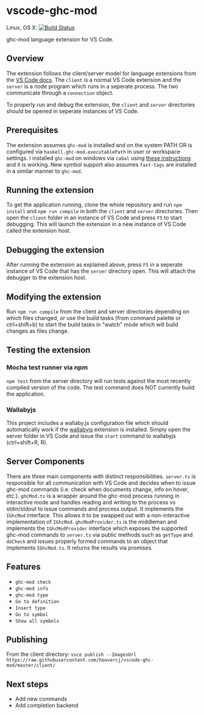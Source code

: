 # vscode-ghc-mod
Linux, OS X: [![Build Status](https://travis-ci.org/hoovercj/vscode-ghc-mod.svg?branch=master)](https://travis-ci.org/hoovercj/vscode-ghc-mod)

ghc-mod language extension for VS Code.

## Overview
The extension follows the client/server model for language extensions from the [VS Code docs][example-server-docs]. The `client` is a normal VS Code extension and the `server` is a node program which runs in a seperate process. The two communicate through a `connection` object.

To properly run and debug the extension, the `client` and `server` directories should be opened in seperate instances of VS Code.

## Prerequisites
The extension assumes `ghc-mod` is installed and on the system PATH OR is configured via `haskell.ghc-mod.executablePath` in user or workspace settings. I installed `ghc-mod` on windows via `cabal` using [these instructions][ghc-mod-instructions] and it is working.
New symbol support also assumes `fast-tags` are installed in a similar manner to `ghc-mod`.

## Running the extension
To get the application running, clone the whole repository and run `npm install` and `npm run compile` in both the `client` and `server` directories. Then open the `client` folder in an instance of VS Code and press `F5` to start debugging. This will launch the extension in a new instance of VS Code called the extension host.

## Debugging the extension
After running the extension as explained above, press `F5` in a seperate instance of VS Code that has the `server` directory open. This will attach the debugger to the extension host.

## Modifying the extension
Run `npm run compile` from the client and server directories depending on which files changed, or use the build tasks (from command palette or ctrl+shift+b) to start the build tasks in "watch" mode which will build changes as files change.

## Testing the extension
### Mocha test runner via npm
`npm test` from the server directory will run tests against the most recently compiled version of the code. The test command does NOT currently build the application.

### Wallabyjs
This project includes a wallaby.js configuration file which should automatically work if the [wallabyjs](https://marketplace.visualstudio.com/items/WallabyJs.wallaby-vscode) extension is installed. Simply open the server folder in VS Code and issue the `start` command to wallabyjs (ctrl+shift+R, R).

## Server Components
There are three main components with distinct responsibilities. `server.ts` is responsible for all communication with VS Code and decides when to issue ghc-mod commands (i.e. check when documents change, info on hover, etc.). `ghcMod.ts` is a wrapper around the ghc-mod process running in interactive mode and handles reading and writing to the process vs stdin/stdout to issue commands and process output. It implements the `IGhcMod` interface. This allows it to be swapped out with a non-interactive implementation of `IGhcMod`. `ghcModProvider.ts` is the middleman and implements the `IGhcModProvider` interface which exposes the supported ghc-mod commands to `server.ts` via public methods such as `getType` and `doCheck` and issues properly formed commands to an object that implements `IGhcMod.ts`. It returns the results via promises.

## Features
- `ghc-mod check`
- `ghc-mod info`
- `ghc-mod type`
- `Go to definition`
- `Insert type`
- `Go to symbol`
- `Show all symbols`

## Publishing
From the client directory:
`vsce publish --ImagesUrl https://raw.githubusercontent.com/hoovercj/vscode-ghc-mod/master/client/`

## Next steps
- Add new commands
- Add completion backend

[example-server-docs]: https://code.visualstudio.com/docs/extensions/example-language-server
[ghc-mod-instructions]: http://www.mew.org/~kazu/proj/ghc-mod/en/install.html
[ghc-mod-atom]: https://github.com/atom-haskell/haskell-ghc-mod/